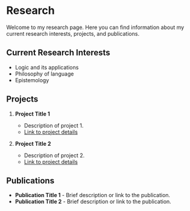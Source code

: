 # Research

Welcome to my research page. Here you can find information about my current research interests, projects, and publications.

## Current Research Interests

- Logic and its applications
- Philosophy of language
- Epistemology

## Projects

1. **Project Title 1**
   - Description of project 1.
   - [Link to project details](#)

2. **Project Title 2**
   - Description of project 2.
   - [Link to project details](#)

## Publications

- **Publication Title 1** - Brief description or link to the publication.
- **Publication Title 2** - Brief description or link to the publication.